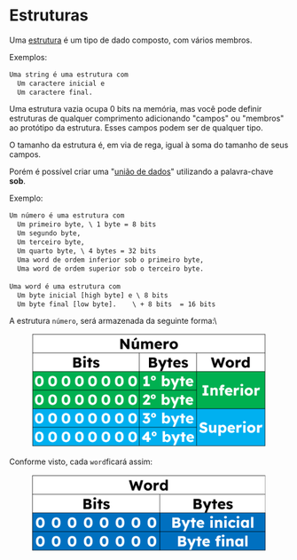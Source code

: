 # Estruturas

Uma [estrutura](https://en.wikipedia.org/wiki/Record\_\(computer\_science\)) é um tipo de dado composto, com vários membros.

Exemplos:&#x20;

```
Uma string é uma estrutura com 
  Um caractere inicial e 
  Um caractere final.
```

Uma estrutura vazia ocupa 0 bits na memória, mas você pode definir estruturas de qualquer comprimento adicionando "campos" ou "membros" ao protótipo da estrutura. Esses campos podem ser de qualquer tipo.

O tamanho da estrutura é, em via de rega, igual à soma do tamanho de seus campos.

Porém é possível criar uma "[união](https://en.wikipedia.org/wiki/Union\_type)[ de dados](https://en.wikipedia.org/wiki/Union\_type)" utilizando a palavra-chave **sob**.

Exemplo:

```
Um número é uma estrutura com
  Um primeiro byte, \ 1 byte = 8 bits
  Um segundo byte,
  Um terceiro byte,
  Um quarto byte, \ 4 bytes = 32 bits
  Uma word de ordem inferior sob o primeiro byte,
  Uma word de ordem superior sob o terceiro byte.
  
Uma word é uma estrutura com
  Um byte inicial [high byte] e \ 8 bits
  Um byte final [low byte].    \ + 8 bits  = 16 bits
```

A estrutura `número`, será armazenada da seguinte forma:\


<figure><img src=".gitbook/assets/image.png" alt=""><figcaption></figcaption></figure>

Conforme visto, cada `word`ficará assim:

<figure><img src=".gitbook/assets/image (1).png" alt=""><figcaption></figcaption></figure>

